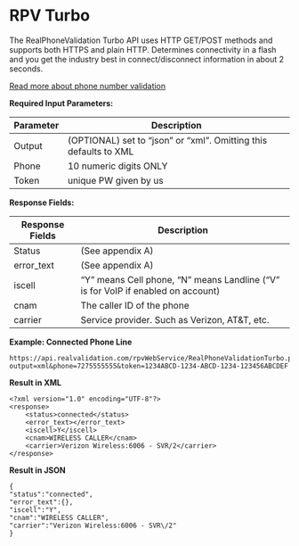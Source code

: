 RPV Turbo
===================

The RealPhoneValidation Turbo API uses HTTP GET/POST methods and supports both HTTPS and plain HTTP.  Determines connectivity in a flash and you get the industry best in connect/disconnect information in about 2 seconds.

[Read more about phone number validation](https://realphonevalidation.com/%20For%20more%20information)

**Required Input Parameters:**

Parameter | Description
-------- | ---
Output | (OPTIONAL) set to “json” or “xml”. Omitting this defaults to XML
Phone    | 10 numeric digits ONLY
Token     | unique PW given by us


**Response Fields:**

Response Fields | Description
-------- | ---
Status | (See appendix A)
error_text    | (See appendix A)
iscell     | “Y” means Cell phone, “N” means Landline (“V” is for VoIP if enabled on account)
cnam | The caller ID of the phone
carrier | Service provider. Such as Verizon, AT&T, etc.


**Example: Connected Phone Line**

```
https://api.realvalidation.com/rpvWebService/RealPhoneValidationTurbo.php?output=xml&phone=7275555555&token=1234ABCD-1234-ABCD-1234-123456ABCDEF 
```

**Result in XML**

```
<?xml version="1.0" encoding="UTF-8"?>
<response>
	<status>connected</status>
	<error_text></error_text>
	<iscell>Y</iscell>
	<cnam>WIRELESS CALLER</cnam>
	<carrier>Verizon Wireless:6006 - SVR/2</carrier>
</response>
```

**Result in JSON**

```
{
"status":"connected",
"error_text":{},
"iscell":"Y",
"cnam":"WIRELESS CALLER",
"carrier":"Verizon Wireless:6006 - SVR\/2"
}
```


